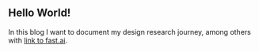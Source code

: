 ## Hello World!

In this blog I want to document my design research journey, among others with [link to fast.ai](https://www.fast.ai).
